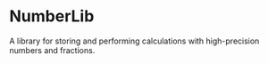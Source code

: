 # NumberLib
A library for storing and performing calculations with high-precision numbers and fractions.

